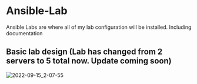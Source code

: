 # Ansible-Lab

Ansible Labs are where all of my lab configuration will be installed. Including documentation



## Basic lab design (Lab has changed from 2 servers to 5 total now. Update coming soon)
![2022-09-15_2-07-55](https://user-images.githubusercontent.com/39900853/190338157-1b3801ff-50b5-47fe-b6fa-f4e822ef68c1.jpg)
